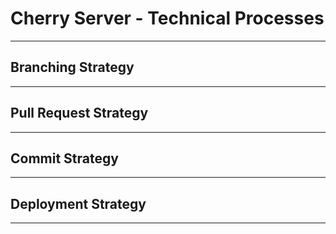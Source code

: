 # Cherry Server - Technical Processes

<hr>

## Branching Strategy

<hr>

## Pull Request Strategy

<hr>

## Commit Strategy

<hr>

## Deployment Strategy

<hr>
